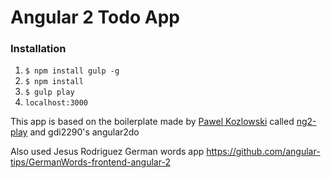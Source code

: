 # Angular 2 Todo App

### Installation

1. `$ npm install gulp -g`
2. `$ npm install`
3. `$ gulp play`
4. `localhost:3000`


This app is based on the boilerplate made by [Pawel Kozlowski](https://github.com/pkozlowski-opensource) called [ng2-play](https://github.com/pkozlowski-opensource/ng2-play) and gdi2290's angular2do

Also used Jesus Rodriguez German words app https://github.com/angular-tips/GermanWords-frontend-angular-2


